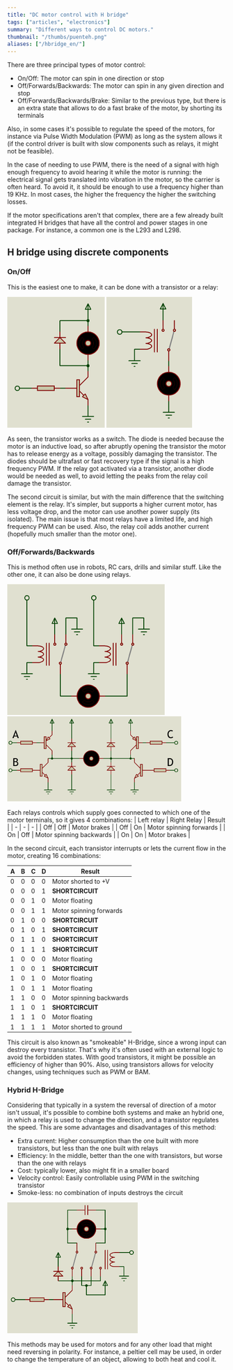 ```yaml
---
title: "DC motor control with H bridge"
tags: ["articles", "electronics"]
summary: "Different ways to control DC motors."
thumbnail: "/thumbs/puenteh.png"
aliases: ["/hbridge_en/"]
---
```


There are three principal types of motor control:

* On/Off: The motor can spin in one direction or stop
* Off/Forwards/Backwards: The motor can spin in any given direction and stop
* Off/Forwards/Backwards/Brake: Similar to the previous type, but there is an extra state that allows to do a fast brake of the motor, by shorting its terminals

Also, in some cases it's possible to regulate the speed of the motors, for instance via Pulse Width Modulation (PWM) as long as the system allows it (if the control driver is built with slow components such as relays, it might not be feasible).

In the case of needing to use PWM, there is the need of a signal with high enough frequency to avoid hearing it while the motor is running: the electrical signal gets translated into vibration in the motor, so the carrier is often heard. To avoid it, it should be enough to use a frequency higher than 19 KHz. In most cases, the higher the frequency the higher the switching losses.

If the motor specifications aren't that complex, there are a few already built integrated H bridges that have all the control and power stages in one package. For instance, a common one is the L293 and L298.

## H bridge using discrete components
### On/Off
This is the easiest one to make, it can be done with a transistor or a relay:

![OnOff Motor control with transistor](/images/ph1.png)
![OnOff Motor control with relay](/images/ph1_r.png)

As seen, the transistor works as a switch. The diode is needed because the motor is an inductive load, so after abruptly opening the transistor the motor has to release energy as a voltage, possibly damaging the transistor. The diodes should be ultrafast or fast recovery type if the signal is a high frequency PWM. If the relay got activated via a transistor, another diode would be needed as well, to avoid letting the peaks from the relay coil damage the transistor.

The second circuit is similar, but with the main difference that the switching element is the relay. It's simpler, but supports a higher current motor, has less voltage drop, and the motor can use another power supply (its isolated). The main issue is that most relays have a limited life, and high frequency PWM can be used. Also, the relay coil adds another current (hopefully much smaller than the motor one).

### Off/Forwards/Backwards
This is method often use in robots, RC cars, drills and similar stuff. Like the other one, it can also be done using relays.

![Off/Forwards/Backwards control with relays](/images/ph2.png)
![Off/Forwards/Backwards control with transistors](/images/ph2_t.png)

Each relays controls which supply goes connected to which one of the motor terminals, so it gives 4 combinations:
| Left relay | Right Relay | Result |
| - | - | - |
| Off | Off | Motor brakes | 
| Off | On | Motor spinning forwards | 
| On | Off | Motor spinning backwards | 
| On | On | Motor brakes | 

In the second circuit, each transistor interrupts or lets the current flow in the motor, creating 16 combinations:

| A | B | C | D | Result |
| - | - | - | - | ------ |
| 0 | 0 | 0 | 0 | Motor shorted to +V |
| 0 | 0 | 0 | 1 | **SHORTCIRCUIT** |
| 0 | 0 | 1 | 0 | Motor floating |
| 0 | 0 | 1 | 1 | Motor spinning forwards |
| 0 | 1 | 0 | 0 | **SHORTCIRCUIT** |
| 0 | 1 | 0 | 1 | **SHORTCIRCUIT** |
| 0 | 1 | 1 | 0 | **SHORTCIRCUIT** |
| 0 | 1 | 1 | 1 | **SHORTCIRCUIT** |
| 1 | 0 | 0 | 0 | Motor floating |
| 1 | 0 | 0 | 1 | **SHORTCIRCUIT** |
| 1 | 0 | 1 | 0 | Motor floating |
| 1 | 0 | 1 | 1 | Motor floating |
| 1 | 1 | 0 | 0 | Motor spinning backwards |
| 1 | 1 | 0 | 1 | **SHORTCIRCUIT** |
| 1 | 1 | 1 | 0 | Motor floating |
| 1 | 1 | 1 | 1 | Motor shorted to ground |

This circuit is also known as "smokeable" H-Bridge, since a wrong input can destroy every transistor. That's why it's often used with an external logic to avoid the forbidden states. With good transistors, it might be possible an efficiency of higher than 90%. Also, using transistors allows for velocity changes, using techniques such as PWM or BAM.

### Hybrid H-Bridge
Considering that typically in a system the reversal of direction of a motor isn't ussual, it's possible to combine both systems and make an hybrid one, in which a relay is used to change the direction, and a transistor regulates the speed. This are some advantages and disadvantages of this method:

* Extra current: Higher consumption than the one built with more transistors, but less than the one built with relays
* Efficiency: In the middle, better than the one with transistors, but worse than the one with relays
* Cost: typically lower, also might fit in a smaller board
* Velocity control: Easily controllable using PWM in the switching transistor
* Smoke-less: no combination of inputs destroys the circuit

![Hybrid H-Bridge, with transistors and relays](/images/ph3.png)

This methods may be used for motors and for any other load that might need reversing in polarity. For instance, a peltier cell may be used, in order to change the temperature of an object, allowing to both heat and cool it.
